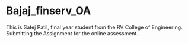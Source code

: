 # Bajaj_finserv_OA
This is Satej Patil, final year student from the RV College of Engineering. Submitting the Assignment for the online assessment. 
